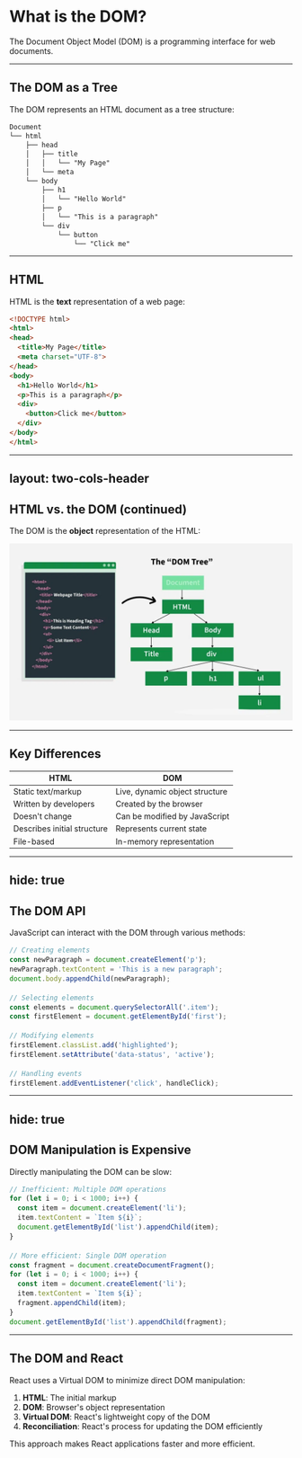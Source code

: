 # What is the DOM?

The Document Object Model (DOM) is a programming interface for web documents.

---

## The DOM as a Tree

The DOM represents an HTML document as a tree structure:

```
Document
└── html
    ├── head
    │   ├── title
    │   │   └── "My Page"
    │   └── meta
    └── body
        ├── h1
        │   └── "Hello World"
        ├── p
        │   └── "This is a paragraph"
        └── div
            └── button
                └── "Click me"
```

---

## HTML

HTML is the **text** representation of a web page:

```html
<!DOCTYPE html>
<html>
<head>
  <title>My Page</title>
  <meta charset="UTF-8">
</head>
<body>
  <h1>Hello World</h1>
  <p>This is a paragraph</p>
  <div>
    <button>Click me</button>
  </div>
</body>
</html>
```

---
layout: two-cols-header
---

## HTML vs. the DOM (continued)

The DOM is the **object** representation of the HTML:

<img src="/assets/dom-tree.webp" class="mt-5 w-3/2 h-100 mx-auto" />

---

## Key Differences

| HTML | DOM |
|------|-----|
| Static text/markup | Live, dynamic object structure |
| Written by developers | Created by the browser |
| Doesn't change | Can be modified by JavaScript |
| Describes initial structure | Represents current state |
| File-based | In-memory representation |

---
hide: true
---

## The DOM API

JavaScript can interact with the DOM through various methods:

```javascript
// Creating elements
const newParagraph = document.createElement('p');
newParagraph.textContent = 'This is a new paragraph';
document.body.appendChild(newParagraph);

// Selecting elements
const elements = document.querySelectorAll('.item');
const firstElement = document.getElementById('first');

// Modifying elements
firstElement.classList.add('highlighted');
firstElement.setAttribute('data-status', 'active');

// Handling events
firstElement.addEventListener('click', handleClick);
```
<!-- may remove -->
---
hide: true
---

## DOM Manipulation is Expensive

Directly manipulating the DOM can be slow:

```javascript
// Inefficient: Multiple DOM operations
for (let i = 0; i < 1000; i++) {
  const item = document.createElement('li');
  item.textContent = `Item ${i}`;
  document.getElementById('list').appendChild(item);
}

// More efficient: Single DOM operation
const fragment = document.createDocumentFragment();
for (let i = 0; i < 1000; i++) {
  const item = document.createElement('li');
  item.textContent = `Item ${i}`;
  fragment.appendChild(item);
}
document.getElementById('list').appendChild(fragment);
```
<!-- may remove -->
---

## The DOM and React

React uses a Virtual DOM to minimize direct DOM manipulation:

1. **HTML**: The initial markup
2. **DOM**: Browser's object representation
3. **Virtual DOM**: React's lightweight copy of the DOM
4. **Reconciliation**: React's process for updating the DOM efficiently

This approach makes React applications faster and more efficient.